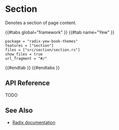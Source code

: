 # Section

Denotes a section of page content.

{{#tabs global="framework" }}
{{#tab name="Yew" }}

```toml,trunk
package = "radix-yew-book-themes"
features = ["section"]
files = ["src/section/section.rs"]
show_files = true
url_fragment = "#/"
```

{{#endtab }}
{{#endtabs }}

## API Reference

TODO

## See Also

-   [Radix documentation](https://www.radix-ui.com/themes/docs/components/section)
